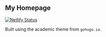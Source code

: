 ## My Homepage

[![Netlify Status](https://api.netlify.com/api/v1/badges/09317ecb-cea3-48d9-81a3-5b1006ed077d/deploy-status)](https://app.netlify.com/sites/romantic-kowalevski-6ce2e9/deploys)

Built using the academic theme from `gohugo.io`.